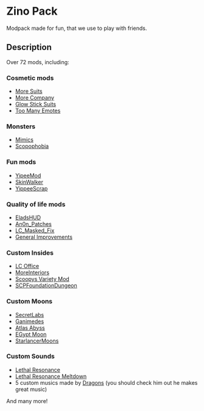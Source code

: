 # Zino Pack

Modpack made for fun, that we use to play with friends.

## Description

Over 72 mods, including:

### Cosmetic mods

- [More Suits](https://thunderstore.io/c/lethal-company/p/x753/More_Suits/)
- [More Company](https://thunderstore.io/c/lethal-company/p/notnotnotswipez/MoreCompany/)
- [Glow Stick Suits](https://thunderstore.io/c/lethal-company/p/Norman/GlowStickSuits/)
- [Too Many Emotes](https://thunderstore.io/c/lethal-company/p/FlipMods/TooManyEmotes/)

### Monsters

- [Mimics](https://thunderstore.io/c/lethal-company/p/x753/Mimics/)
- [Scopophobia](https://thunderstore.io/c/lethal-company/p/jaspercreations/Scopophobia/)

### Fun mods

- [YipeeMod](https://thunderstore.io/c/lethal-company/p/sunnobunno/YippeeMod/)
- [SkinWalker](https://thunderstore.io/c/lethal-company/p/RugbugRedfern/Skinwalkers/)
- [YippeeScrap](https://thunderstore.io/c/lethal-company/p/AinaVT/YippeeScrap/)

### Quality of life mods

- [EladsHUD](https://thunderstore.io/c/lethal-company/p/EladNLG/EladsHUD/)
- [An0n_Patches](https://thunderstore.io/c/lethal-company/p/an0nymooose/An0n_Patches/)
- [LC_Masked_Fix](https://thunderstore.io/c/lethal-company/p/kuba6000/LC_Masked_Fix/)
- [General Improvements](https://thunderstore.io/c/lethal-company/p/ShaosilGaming/GeneralImprovements/)

### Custom Insides

- [LC Office](https://thunderstore.io/c/lethal-company/p/Piggy/LC_Office/)
- [MoreInteriors](https://thunderstore.io/c/lethal-company/p/Major_And_Skiz/MoreInteriors/)
- [Scoopys Variety Mod](https://thunderstore.io/c/lethal-company/p/scoopy/Scoopys_Variety_Mod/)
- [SCPFoundationDungeon](https://thunderstore.io/c/lethal-company/p/Badham_Mods/SCPFoundationDungeon/)

### Custom Moons

- [SecretLabs](https://thunderstore.io/c/lethal-company/p/Zingar/SecretLabs/)
- [Ganimedes](https://thunderstore.io/c/lethal-company/p/Boniato/Ganimedes/)
- [Atlas Abyss](https://thunderstore.io/c/lethal-company/p/Zingar/Atlas_Abyss/)
- [EGypt Moon](https://thunderstore.io/c/lethal-company/p/KayNetsua/E_Gypt_Moon/)
- [StarlancerMoons](https://thunderstore.io/c/lethal-company/p/AudioKnight/StarlancerMoons/)

### Custom Sounds

- [Lethal Resonance](https://thunderstore.io/c/lethal-company/p/LethalResonance/LETHALRESONANCE/)
- [Lethal Resonance Meltdown](https://thunderstore.io/c/lethal-company/p/LethalResonance/LETHAL_RESONANCE_MELTDOWN/)
- 5 custom musics made by [Dragons](https://thunderstore.io/c/lethal-company/p/Dragons/) (you should check him out he makes great music)

And many more!
